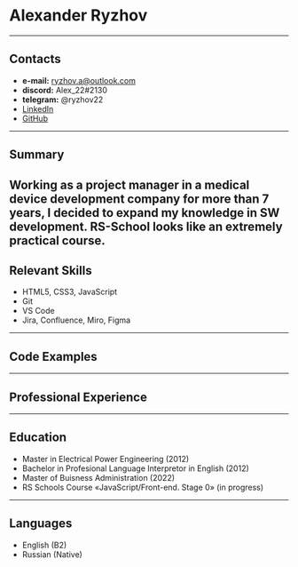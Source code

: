 # Alexander Ryzhov
---
## Contacts
* **e-mail:** ryzhov.a@outlook.com
* **discord:** Alex_22#2130
* **telegram:** @ryzhov22
* [LinkedIn](https://www.linkedin.com/in/ryzhov22/)
* [GitHub](https://github.com/ryzhov22)
---
## Summary
Working as a project manager in a medical device development company for more than 7 years, I decided to expand my knowledge in SW development. RS-School looks like an extremely practical course.
---
## Relevant Skills
* HTML5, CSS3, JavaScript
* Git
* VS Code
* Jira, Confluence, Miro, Figma
---
## Code Examples

---
## Professional Experience

---
## Education
* Master in Electrical Power Engineering (2012)
* Bachelor in Profesional Language Interpretor in English (2012)
* Master of Buisness Administration (2022)
* RS Schools Course «JavaScript/Front-end. Stage 0» (in progress)
---
## Languages
* English (B2)
* Russian (Native)
